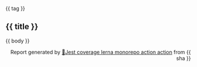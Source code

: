 {{ tag }}

## {{ title }}

{{ body }}

<p align="right">Report generated by <a href="https://github.com/the-homeless-god/jest-coverage-lerna-monorepo-action">🧪Jest coverage lerna monorepo action action</a> from {{ sha }}</p>
